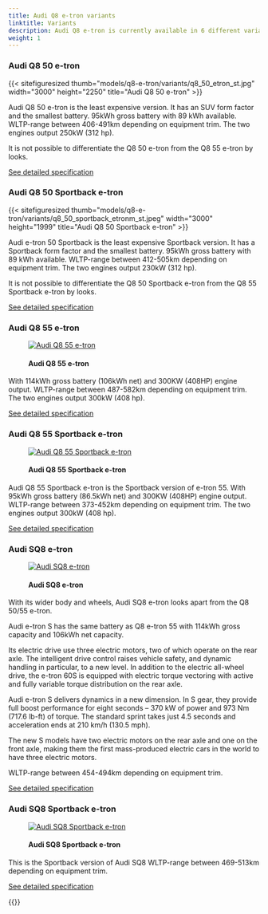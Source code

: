 ```yaml
---
title: Audi Q8 e-tron variants
linktitle: Variants
description: Audi Q8 e-tron is currently available in 6 different variants. Here you find which are available.
weight: 1
---
```

<!-- markdownlint-disable MD033 -->
### Audi Q8 50 e-tron

{{< sitefiguresized thumb="models/q8-e-tron/variants/q8_50_etron_st.jpg" width="3000" height="2250" title="Audi Q8 50 e-tron" >}}

Audi Q8 50 e-tron is the least expensive version. It has an SUV form factor and the smallest battery.
95kWh gross battery with 89 kWh available. WLTP-range between 406-491km depending on equipment trim. The two engines output 250kW (312 hp).

It is not possible to differentiate the Q8 50 e-tron from the Q8 55 e-tron by looks.

[See detailed specification](../specifications/#audi-q8-50-e-tron)

### Audi Q8 50 Sportback e-tron

{{< sitefiguresized thumb="models/q8-e-tron/variants/q8_50_sportback_etronm_st.jpeg" width="3000" height="1999" title="Audi Q8 50 Sportback e-tron" >}}

Audi e-tron 50 Sportback is the least expensive Sportback version. It has a Sportback form factor and the smallest battery.
95kWh gross battery with 89 kWh available. WLTP-range between 412-505km depending on equipment trim. The two engines output 230kW (312 hp).

It is not possible to differentiate the Q8 50 Sportback e-tron from the Q8 55 Sportback e-tron by looks.

[See detailed specification](../specifications/#audi-q8-50-sportback-e-tron)

### Audi Q8 55 e-tron

<figure>
    <a href="https://media.electrichasgoneaudi.net/multimedia/models/q8-e-tron/variants/q8_55_etron.jpg">
        <img src="https://media.electrichasgoneaudi.net/multimedia/models/q8-e-tron/variants/q8_55_etron_st.jpg" alt="Audi Q8 55 e-tron" title="Audi Q8 55 e-tron">
    </a>
    <figcaption><h4>Audi Q8 55 e-tron</h4></figcaption>
</figure>

With 114kWh gross battery (106kWh net) and 300KW (408HP) engine output.
WLTP-range between 487-582km depending on equipment trim. The two engines output 300kW (408 hp).

[See detailed specification](../specifications/#audi-q8-55-e-tron)

### Audi Q8 55 Sportback e-tron

<figure>
    <a href="https://media.electrichasgoneaudi.net/multimedia/models/q8-e-tron/variants/q8_55_sportback.jpeg">
        <img src="https://media.electrichasgoneaudi.net/multimedia/models/q8-e-tron/variants/q8_55_sportback_st.jpeg" alt="Audi Q8 55 Sportback e-tron" title="Audi Q8 55 Sportback e-tron">
    </a>
    <figcaption><h4>Audi Q8 55 Sportback e-tron</h4></figcaption>
</figure>

Audi Q8 55 Sportback e-tron is the Sportback version of e-tron 55. With 95kWh gross battery (86.5kWh net) and 300KW (408HP) engine output.
WLTP-range between 373-452km depending on equipment trim. The two engines output 300kW (408 hp).

[See detailed specification](../specifications/#audi-Q8-55-sportback-e-tron)

### Audi SQ8 e-tron 

<figure>
    <a href="https://media.electrichasgoneaudi.net/multimedia/models/q8-e-tron/variants/sq8_etron.jpeg">
        <img src="https://media.electrichasgoneaudi.net/multimedia/models/q8-e-tron/variants/sq8_etron_st.jpeg" alt="Audi SQ8 e-tron" title="Audi SQ8 e-tron">
    </a>
    <figcaption><h4>Audi SQ8 e-tron</h4></figcaption>
</figure>

With its wider body and wheels, Audi SQ8 e-tron looks apart from the Q8 50/55 e-tron.

Audi e-tron S has the same battery as Q8 e-tron 55 with 114kWh gross capacity and 106kWh net capacity.

Its electric drive use three electric motors, two of which operate on the rear axle. The intelligent drive control raises vehicle safety, and dynamic handling in particular, to a new level.
 In addition to the electric all-wheel drive, the e-tron 60S is equipped with electric torque vectoring with active and fully variable torque distribution on the rear axle.

Audi e-tron S delivers dynamics in a new dimension. In S gear, they provide full boost performance for eight seconds – 370 kW of power and 973 Nm (717.6 lb-ft) of torque.
The standard sprint takes just 4.5 seconds and acceleration ends at 210 km/h (130.5 mph).

The new S models have two electric motors on the rear axle and one on the front axle, making them the first mass-produced electric cars in the world to have three electric motors.

WLTP-range between 454-494km depending on equipment trim.

[See detailed specification](../specifications/#audi-sq8-e-tron)

### Audi SQ8 Sportback e-tron

<figure>
    <a href="https://media.electrichasgoneaudi.net/multimedia/models/q8-e-tron/variants/sq8_sportback.jpg">
        <img src="https://media.electrichasgoneaudi.net/multimedia/models/q8-e-tron/variants/sq8_sportback_st.jpg" alt="Audi SQ8 Sportback e-tron" title="Audi SQ8 Sportback e-tron">
    </a>
    <figcaption><h4>Audi SQ8 Sportback e-tron</h4></figcaption>
</figure>

This is the Sportback version of Audi SQ8 WLTP-range between 469-513km depending on equipment trim.

[See detailed specification](../specifications/#audi-sq8-sportback-e-tron)

{{<children description="true" />}}
